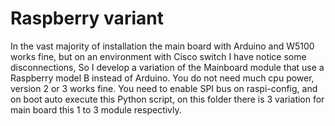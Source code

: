 # Raspberry variant
In the vast majority of installation the main board with Arduino and W5100 works fine, but on an environment with Cisco switch I have notice some disconnections, So I develop a variation of the Mainboard module that use a Raspberry model B instead of Arduino.
You do not need much cpu power, version 2 or 3 works fine.
You need to enable SPI bus on raspi-config, and on boot auto execute this Python script, on this folder there is 3 variation for main board this 1 to 3 module respectivly.
